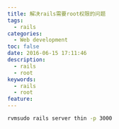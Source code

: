 ```yaml
---
title: 解决rails需要root权限的问题
tags:
  - rails
categories:
  - Web development
toc: false
date: 2016-06-15 17:11:46
description: 
  - rails
  - root
keywords:
  - rails
  - root
feature:
---
```


``` bash
rvmsudo rails server thin -p 3000
```